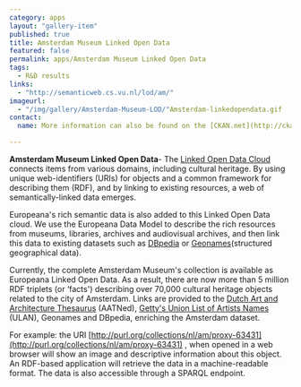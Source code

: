 ```yaml
---
category: apps
layout: "gallery-item"
published: true
title: Amsterdam Museum Linked Open Data
featured: false
permalink: apps/Amsterdam Museum Linked Open Data
tags: 
  - R&D results
links: 
  - "http://semanticweb.cs.vu.nl/lod/am/"
imageurl: 
  - "/img/gallery/Amsterdam-Museum-LOD/"Amsterdam-linkedopendata.gif
contact: 
  name: More information can also be found on the [CKAN.net](http://ckan.net/package/amsterdam-museum-as-edm-lod) page.

---
```

**Amsterdam Museum Linked Open Data**- The [Linked Open Data Cloud](http://richard.cyganiak.de/2007/10/lod/) connects items from various domains, including cultural heritage. By using unique web-identifiers (URIs) for objects and a common framework for describing them (RDF), and by linking to existing resources, a web of semantically-linked data emerges.

Europeana&#39;s rich semantic data is also added to this Linked Open Data cloud. We use the Europeana Data Model to describe the rich resources from museums, libraries, archives and audiovisual archives, and then link this data to existing datasets such as [DBpedia](http://www.dbpedia.org/) or [Geonames](http://www.geonames.org/)(structured geographical data).

Currently, the complete Amsterdam Museum&#39;s collection is available as Europeana Linked Open Data. As a result, there are now more than 5 million RDF triplets (or &lsquo;facts&#39;) describing over 70,000 cultural heritage objects related to the city of Amsterdam. Links are provided to the [Dutch Art and Architecture Thesaurus](http://www.aat-ned.nl/) (AATNed), [Getty&#39;s Union List of Artists Names](http://www.getty.edu/research/conducting_research/vocabularies/) (ULAN), Geonames and DBpedia, enriching the Amsterdam dataset.

For example: the URI [http://purl.org/collections/nl/am/proxy-63431](http://purl.org/collections/nl/am/proxy-63431) , when opened in a web browser will show an image and descriptive information about this object. An RDF-based application will retrieve the data in a machine-readable format. The data is also accessible through a SPARQL endpoint.
